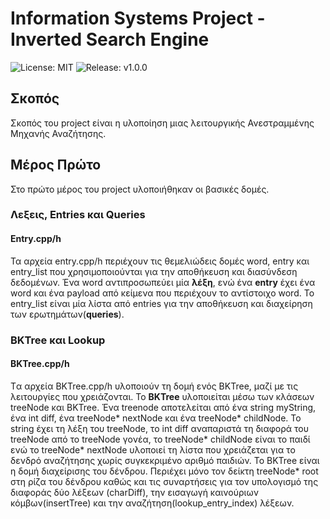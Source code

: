 
# Information Systems Project - Inverted Search Engine
![License: MIT](https://img.shields.io/badge/License-MIT-blue.svg)
![Release: v1.0.0](https://img.shields.io/github/v/release/nassosanagn/Vaccine-Monitor-App?include_prereleases)


## Σκοπός

Σκοπός του project είναι η υλοποίηση μιας λειτουργικής Ανεστραμμένης Μηχανής Αναζήτησης. 

## Μέρος Πρώτο

Στο πρώτο μέρος του project υλοποιήθηκαν οι βασικές δομές.

### Λεξεις, Entries και Queries

#### Entry.cpp/h

Τα αρχεία entry.cpp/h περιέχουν τις θεμελιώδεις δομές word, entry και entry_list που χρησιμοποιούνται για την αποθήκευση και διασύνδεση δεδομένων. Ένα word αντιπροσωπεύει μία **λέξη**, ενώ ένα **entry** έχει ένα word και ένα payload από κείμενα που περιέχουν το αντίστοιχο word. Το entry_list είναι μία λίστα από entries για την αποθήκευση και διαχείρηση των ερωτημάτων(**queries**). 

### BKTree και Lookup

#### BKTree.cpp/h

Tα αρχεία BKTree.cpp/h υλοποιούν τη δομή ενός BKTree, μαζί με τις λειτουργίες που χρειάζονται. 
Το **BKTree** υλοποιείται μέσω των κλάσεων treeNode και BKTree. 
Ένα treenode αποτελείται από ένα string myString, ένα int diff, ένα treeNode* nextNode και ένα treeNode* childNode. Το string έχει τη λέξη του treeNode, το int diff αναπαριστά τη διαφορά του treeNode από το treeNode γονέα, το treeNode* childNode είναι το παιδί ενώ το treeNode* nextNode υλοποιεί τη λίστα που χρειάζεται για το δενδρό αναζήτησης χωρίς συγκεκριμένο αριθμό παιδιών. 
Το BKTree είναι η δομή διαχείρισης του δένδρου. Περιέχει μόνο τον δείκτη treeNode* root στη ρίζα του δένδρου καθώς και τις συναρτήσεις για τον υπολογισμό της διαφοράς δύο λέξεων (charDiff), την εισαγωγή καινούριων κόμβων(insertTree) και την αναζήτηση(lookup_entry_index) λέξεων.


